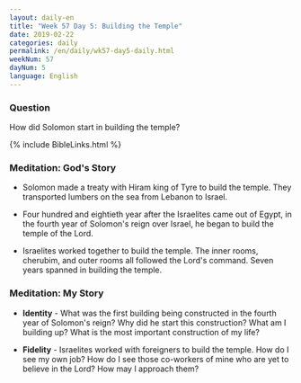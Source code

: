 ```yaml
---
layout: daily-en
title: "Week 57 Day 5: Building the Temple"
date: 2019-02-22 
categories: daily
permalink: /en/daily/wk57-day5-daily.html
weekNum: 57
dayNum: 5
language: English
---
```


### Question     
How did Solomon start in building the temple?

{% include BibleLinks.html %} 

### Meditation: God's Story   
+ Solomon made a treaty with Hiram king of Tyre to build the temple. They transported lumbers on the sea from Lebanon to Israel. 

+ Four hundred and eightieth year after the Israelites came out of Egypt, in the fourth year of Solomon's reign over Israel, he began to build the temple of the Lord. 

+ Israelites worked together to build the temple. The inner rooms, cherubim, and outer rooms all followed the Lord's command. Seven years spanned in building the temple. 

### Meditation: My Story   
+ **Identity** - What was the first building being constructed in the fourth year of Solomon's reign? Why did he start this construction? What am I building up? What is the most important construction of my life? 

+ **Fidelity** - Israelites worked with foreigners to build the temple. How do I see my own job? How do I see those co-workers of mine who are yet to believe in the Lord? How may I approach them? 
